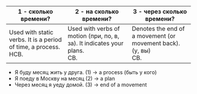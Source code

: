 <table>
<thead>
  <tr>
    <th>1 - сколько времени?</th>
    <th>2 - на сколько времени?</th>
    <th>3 - через сколько времени?</th>
  </tr>
</thead>
<tbody>
  <tr>
    <td>Used with static verbs. It is a period of time, a process. <br>HCB.</td>
    <td>Used with verbs of motion (при, по, в, за). It indicates your plans.<br>CB.</td>
    <td>Denotes the end of a movement (or movement back). (у, вы)<br>СВ.</td>
  </tr>
</tbody>
</table>

- Я буду месяц жить у друга. (1) → a process (быть у кого)
- Я поеду в Москву на месяц (2) → a plan 
- Через месяц я уеду домой. (3) → end of a movement
